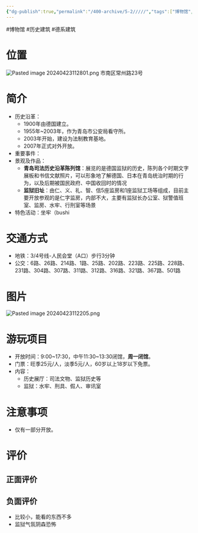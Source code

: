 ```yaml
---
{"dg-publish":true,"permalink":"/400-archive/5-2/////","tags":["博物馆","历史建筑","德系建筑"]}
---
```


#博物馆 #历史建筑 #德系建筑 
# 位置
![Pasted image 20240423112801.png](/img/user/800-%E5%85%B6%E4%BB%96/801-%E5%9B%BE%E7%89%87/Pasted%20image%2020240423112801.png)
市南区常州路23号
# 简介
- 历史沿革：
	- 1900年由德国建立。
	- 1955年~2003年，作为青岛市公安局看守所。
	- 2003年开始，建设为法制教育基地。
	- 2007年正式对外开放。
- 重要事件：
- 景观及作品：
	- **青岛司法历史沿革陈列馆**：展览的是德国监狱的历史，陈列各个时期文字展板和书信文献照片，可以形象地了解德国、日本在青岛统治时期的行为，以及后期被国民政府、中国收回时的情况
	- **监狱旧址**：由仁、义、礼、智、信5座监房和1座监狱工场等组成，目前主要开放参观的是仁字监房，内部不大，主要有监狱长办公室、狱警值班室、监房、水牢、行刑室等场景
- 特色活动：坐牢（bushi
# 交通方式
- 地铁：3/4号线-人民会堂（A口）步行3分钟
- 公交：6路、26路、214路、1路、25路、202路、223路、225路、228路、231路、304路、307路、311路、312路、316路、321路、367路、501路
# 图片
![Pasted image 20240423112205.png](/img/user/800-%E5%85%B6%E4%BB%96/801-%E5%9B%BE%E7%89%87/Pasted%20image%2020240423112205.png)

# 游玩项目
- 开放时间：9:00~17:30，中午11:30~13:30闭馆，**周一闭馆**。
- 门票：旺季25元/人，淡季5元/人，60岁以上18岁以下免票。
- 内容：
	- 历史展厅：司法文物、监狱历史等
	- 监狱：水牢、刑具、假人、审讯室
# 注意事项
- 仅有一部分开放。
# 评价
## 正面评价
## 负面评价
- 比较小，能看的东西不多
- 监狱气氛阴森恐怖